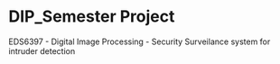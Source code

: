 # DIP_Semester Project
 EDS6397 - Digital Image Processing - Security Surveilance system for intruder detection
